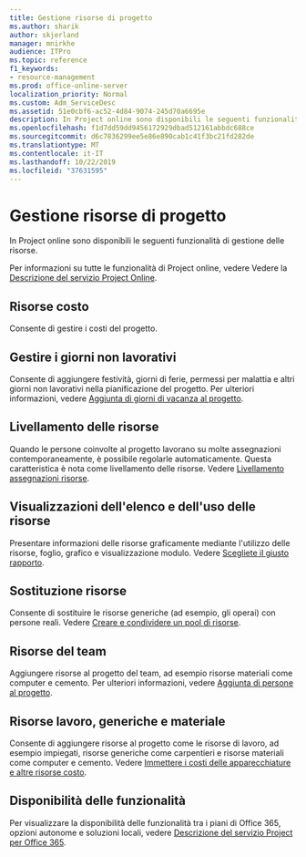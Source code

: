 ```yaml
---
title: Gestione risorse di progetto
ms.author: sharik
author: skjerland
manager: mnirkhe
audience: ITPro
ms.topic: reference
f1_keywords:
- resource-management
ms.prod: office-online-server
localization_priority: Normal
ms.custom: Adm_ServiceDesc
ms.assetid: 51e0cbf6-ac52-4d84-9074-245d70a6695e
description: In Project online sono disponibili le seguenti funzionalità di gestione delle risorse.
ms.openlocfilehash: f1d7dd59dd9456172929dbad512161abbdc688ce
ms.sourcegitcommit: d6c7836299ee5e86e890cab1c41f3bc21fd282de
ms.translationtype: MT
ms.contentlocale: it-IT
ms.lasthandoff: 10/22/2019
ms.locfileid: "37631595"
---
```

# <a name="project-resource-management"></a>Gestione risorse di progetto

In Project online sono disponibili le seguenti funzionalità di gestione delle risorse.
  
Per informazioni su tutte le funzionalità di Project online, vedere Vedere la [Descrizione del servizio Project Online](project-online-service-description.md).
  
## <a name="cost-resources"></a>Risorse costo

Consente di gestire i costi del progetto.
  
## <a name="manage-nonworking-time"></a>Gestire i giorni non lavorativi

Consente di aggiungere festività, giorni di ferie, permessi per malattia e altri giorni non lavorativi nella pianificazione del progetto. Per ulteriori informazioni, vedere [Aggiunta di giorni di vacanza al progetto](https://go.microsoft.com/fwlink/p/?LinkId=271337).
  
## <a name="resource-leveling"></a>Livellamento delle risorse

Quando le persone coinvolte al progetto lavorano su molte assegnazioni contemporaneamente, è possibile regolarle automaticamente. Questa caratteristica è nota come livellamento delle risorse. Vedere [Livellamento assegnazioni risorse](https://go.microsoft.com/fwlink/p/?LinkId=271348).
  
## <a name="resource-sheet-and-usage-views"></a>Visualizzazioni dell'elenco e dell'uso delle risorse

Presentare informazioni delle risorse graficamente mediante l'utilizzo delle risorse, foglio, grafico e visualizzazione modulo. Vedere [Scegliete il giusto rapporto](https://go.microsoft.com/fwlink/?LinkId=402920).
  
## <a name="resource-substitution"></a>Sostituzione risorse

Consente di sostituire le risorse generiche (ad esempio, gli operai) con persone reali. Vedere [Creare e condividere un pool di risorse](https://go.microsoft.com/fwlink/?LinkId=402921).
  
## <a name="team-resources"></a>Risorse del team

Aggiungere risorse al progetto del team, ad esempio risorse materiali come computer e cemento. Per ulteriori informazioni, vedere [Aggiunta di persone al progetto](https://go.microsoft.com/fwlink/p/?LinkId=271347).
  
## <a name="work-generic-and-material-resources"></a>Risorse lavoro, generiche e materiale

Consente di aggiungere risorse al progetto come le risorse di lavoro, ad esempio impiegati, risorse generiche come carpentieri e risorse materiali come computer e cemento. Vedere [Immettere i costi delle apparecchiature e altre risorse costo](https://go.microsoft.com/fwlink/?LinkId=402922).
  
## <a name="feature-availability"></a>Disponibilità delle funzionalità

Per visualizzare la disponibilità delle funzionalità tra i piani di Office 365, opzioni autonome e soluzioni locali, vedere [Descrizione del servizio Project per Office 365](project-online-service-description.md).
  

